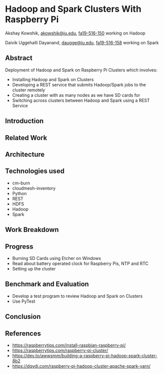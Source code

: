 # Hadoop and Spark Clusters With Raspberry Pi

Akshay Kowshik, akowshik@iu.edu, [fa19-516-150](https://github.com/cloudmesh-community/fa19-516-150) working on Hadoop

Daivik Uggehalli Dayanand, daugge@iu.edu, [fa19-516-158](https://github.com/cloudmesh-community/fa19-516-158) working on Spark

## Abstract

Deployment of Hadoop and Spark on Raspberry Pi Clusters which involves:
* Installing Hadoop and Spark on Clusters
* Developing a REST service that submits Hadoop/Spark jobs to the cluster remotely
* Creating a cluster with as many nodes as we have SD cards for
* Switching across clusters between Hadoop and Spark using a REST Service

## Introduction

## Related Work

## Architecture

## Technologies used

* cm-burn
* cloudmesh-inventory
* Python
* REST
* HDFS
* Hadoop
* Spark

## Work Breakdown

## Progress

* Burning SD Cards using Etcher on Windows
* Read about battery operated clock for Raspberry Pis, NTP and RTC
* Setting up the cluster

## Benchmark and Evaluation 

* Develop a test program to review Hadoop and Spark on Clusters
* Use PyTest

## Conclusion

## References

* <https://raspberrytips.com/install-raspbian-raspberry-pi/>
* <https://raspberrytips.com/raspberry-pi-cluster/>
* <https://dev.to/awwsmm/building-a-raspberry-pi-hadoop-spark-cluster-8b2>
* <https://dqydj.com/raspberry-pi-hadoop-cluster-apache-spark-yarn/>
